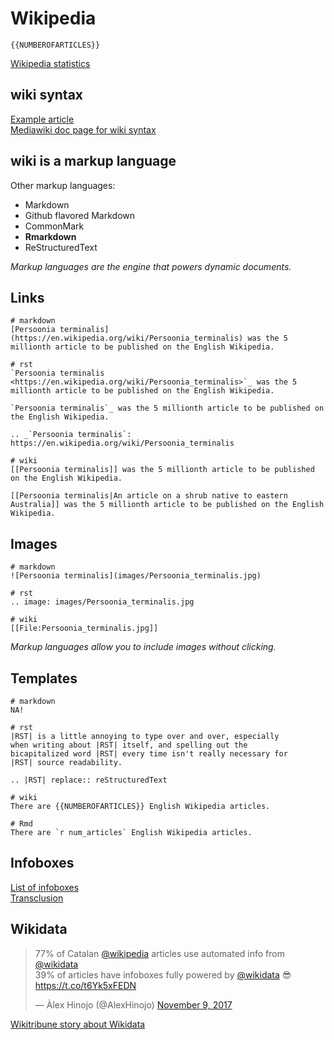 # Wikipedia

`{{NUMBEROFARTICLES}}`

[Wikipedia statistics](https://en.wikipedia.org/wiki/WP:ST)

## wiki syntax

[Example article](https://en.wikipedia.org/wiki/Persoonia_terminalis)  
[Mediawiki doc page for wiki syntax](https://www.mediawiki.org/wiki/Help:Formatting)

## wiki is a markup language

Other markup languages:

- Markdown
- Github flavored Markdown
- CommonMark
- **Rmarkdown**
- ReStructuredText

_Markup languages are the engine that powers dynamic documents._

## Links

```
# markdown
[Persoonia terminalis](https://en.wikipedia.org/wiki/Persoonia_terminalis) was the 5 millionth article to be published on the English Wikipedia.

# rst
`Persoonia terminalis
<https://en.wikipedia.org/wiki/Persoonia_terminalis>`_ was the 5 millionth article to be published on the English Wikipedia.

`Persoonia terminalis`_ was the 5 millionth article to be published on the English Wikipedia.

.. _`Persoonia terminalis`: https://en.wikipedia.org/wiki/Persoonia_terminalis

# wiki
[[Persoonia terminalis]] was the 5 millionth article to be published on the English Wikipedia.

[[Persoonia terminalis|An article on a shrub native to eastern Australia]] was the 5 millionth article to be published on the English Wikipedia.
```

## Images

```
# markdown
![Persoonia terminalis](images/Persoonia_terminalis.jpg)

# rst
.. image: images/Persoonia_terminalis.jpg

# wiki
[[File:Persoonia_terminalis.jpg]]
```

_Markup languages allow you to include images without clicking._

## Templates

```
# markdown
NA!

# rst
|RST| is a little annoying to type over and over, especially
when writing about |RST| itself, and spelling out the
bicapitalized word |RST| every time isn't really necessary for
|RST| source readability.

.. |RST| replace:: reStructuredText

# wiki
There are {{NUMBEROFARTICLES}} English Wikipedia articles.

# Rmd
There are `r num_articles` English Wikipedia articles.
```

## Infoboxes

[List of infoboxes](https://en.wikipedia.org/wiki/Wikipedia:List_of_infoboxes)  
[Transclusion](https://en.wikipedia.org/wiki/Wikipedia:Transclusion)

## Wikidata

<blockquote class="twitter-tweet" data-lang="en"><p lang="en" dir="ltr">77% of Catalan <a href="https://twitter.com/Wikipedia?ref_src=twsrc%5Etfw">@wikipedia</a> articles use automated info from <a href="https://twitter.com/wikidata?ref_src=twsrc%5Etfw">@wikidata</a> <br>39% of articles have infoboxes fully powered by <a href="https://twitter.com/wikidata?ref_src=twsrc%5Etfw">@wikidata</a> 😎 <a href="https://t.co/t6Yk5xFEDN">https://t.co/t6Yk5xFEDN</a></p>&mdash; Àlex Hinojo (@AlexHinojo) <a href="https://twitter.com/AlexHinojo/status/928704158252838912?ref_src=twsrc%5Etfw">November 9, 2017</a></blockquote>
<script async src="https://platform.twitter.com/widgets.js" charset="utf-8"></script>

[Wikitribune story about Wikidata](https://beta.wikitribune.com/story/2017/11/10/tech/internet-tech/wikidata-a-growing-community-behind-open-data/17923/)
